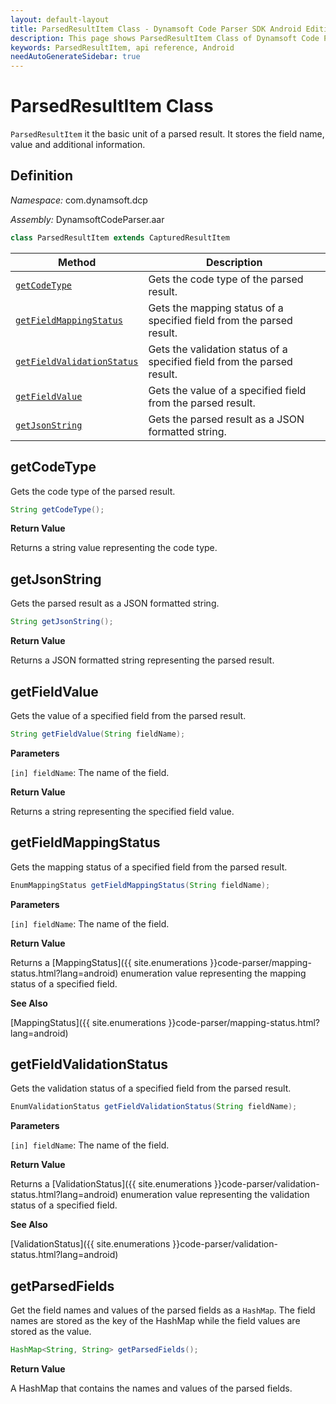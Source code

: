 ```yaml
---
layout: default-layout
title: ParsedResultItem Class - Dynamsoft Code Parser SDK Android Edition API Reference
description: This page shows ParsedResultItem Class of Dynamsoft Code Parser SDK Android Edition.
keywords: ParsedResultItem, api reference, Android
needAutoGenerateSidebar: true
---
```


# ParsedResultItem Class

`ParsedResultItem` it the basic unit of a parsed result. It stores the field name, value and additional information.

## Definition

*Namespace:* com.dynamsoft.dcp

*Assembly:* DynamsoftCodeParser.aar

```java
class ParsedResultItem extends CapturedResultItem
```

  | Method               | Description |
  |----------------------|-------------|
  | [`getCodeType`](#getcodetype) | Gets the code type of the parsed result. |
  | [`getFieldMappingStatus`](#getfieldmappingstatus) | Gets the mapping status of a specified field from the parsed result. |
  | [`getFieldValidationStatus`](#getfieldvalidationstatus) | Gets the validation status of a specified field from the parsed result. |
  | [`getFieldValue`](#getfieldvalue) | Gets the value of a specified field from the parsed result. |
  | [`getJsonString`](#getjsonstring) | Gets the parsed result as a JSON formatted string. |
  
## getCodeType

Gets the code type of the parsed result.

```java
String getCodeType();
```

**Return Value**

Returns a string value representing the code type.

## getJsonString

Gets the parsed result as a JSON formatted string.

```java
String getJsonString();
```

**Return Value**

Returns a JSON formatted string representing the parsed result.

## getFieldValue

Gets the value of a specified field from the parsed result.

```java
String getFieldValue(String fieldName);
```

**Parameters**

`[in] fieldName`: The name of the field.

**Return Value**

Returns a string representing the specified field value.

## getFieldMappingStatus

Gets the mapping status of a specified field from the parsed result.

```java
EnumMappingStatus getFieldMappingStatus(String fieldName);
```

**Parameters**

`[in] fieldName`: The name of the field.

**Return Value**

Returns a [MappingStatus]({{ site.enumerations }}code-parser/mapping-status.html?lang=android) enumeration value representing the mapping status of a specified field.

**See Also**

[MappingStatus]({{ site.enumerations }}code-parser/mapping-status.html?lang=android)

## getFieldValidationStatus

Gets the validation status of a specified field from the parsed result.

```java
EnumValidationStatus getFieldValidationStatus(String fieldName);
```

**Parameters**

`[in] fieldName`: The name of the field.

**Return Value**

Returns a [ValidationStatus]({{ site.enumerations }}code-parser/validation-status.html?lang=android) enumeration value representing the validation status of a specified field.

**See Also**

[ValidationStatus]({{ site.enumerations }}code-parser/validation-status.html?lang=android)

## getParsedFields

Get the field names and values of the parsed fields as a `HashMap`. The field names are stored as the key of the HashMap while the field values are stored as the value.

```java
HashMap<String, String> getParsedFields();
```

**Return Value**

A HashMap that contains the names and values of the parsed fields.
